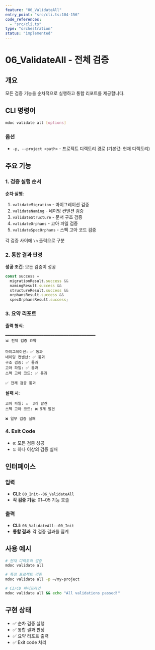 ```yaml
---
feature: "06_ValidateAll"
entry_point: "src/cli.ts:104-156"
code_references:
  - "src/cli.ts"
type: "orchestration"
status: "implemented"
---
```


# 06_ValidateAll - 전체 검증

## 개요

모든 검증 기능을 순차적으로 실행하고 통합 리포트를 제공합니다.

## CLI 명령어

```bash
mdoc validate all [options]
```

### 옵션

- `-p, --project <path>` - 프로젝트 디렉토리 경로 (기본값: 현재 디렉토리)

## 주요 기능

### 1. 검증 실행 순서

**순차 실행**:
1. `validateMigration` - 마이그레이션 검증
2. `validateNaming` - 네이밍 컨벤션 검증
3. `validateStructure` - 문서 구조 검증
4. `validateOrphans` - 고아 파일 검증
5. `validateSpecOrphans` - 스펙 고아 코드 검증

각 검증 사이에 `\n` 출력으로 구분

### 2. 통합 결과 판정

**성공 조건**: 모든 검증이 성공

```typescript
const success =
  migrationResult.success &&
  namingResult.success &&
  structureResult.success &&
  orphansResult.success &&
  specOrphansResult.success;
```

### 3. 요약 리포트

**출력 형식**:
```
━━━━━━━━━━━━━━━━━━━━━━━━━━━━━━━━━━━━━━━━
📊 전체 검증 요약

마이그레이션: ✅ 통과
네이밍 컨벤션: ✅ 통과
구조 검증: ✅ 통과
고아 파일: ✅ 통과
스펙 고아 코드: ✅ 통과

✅ 전체 검증 통과
```

**실패 시**:
```
고아 파일: ⚠️  3개 발견
스펙 고아 코드: ❌ 5개 발견

❌ 일부 검증 실패
```

### 4. Exit Code

- `0`: 모든 검증 성공
- `1`: 하나 이상의 검증 실패

## 인터페이스

### 입력

- **CLI**: `00_Init--06_ValidateAll`
- **각 검증 기능**: 01~05 기능 호출

### 출력

- **CLI**: `06_ValidateAll--00_Init`
- **통합 결과**: 각 검증 결과를 집계

## 사용 예시

```bash
# 현재 디렉토리 검증
mdoc validate all

# 특정 프로젝트 검증
mdoc validate all -p ~/my-project

# CI/CD 파이프라인
mdoc validate all && echo "All validations passed!"
```

## 구현 상태

- ✅ 순차 검증 실행
- ✅ 통합 결과 판정
- ✅ 요약 리포트 출력
- ✅ Exit code 처리
